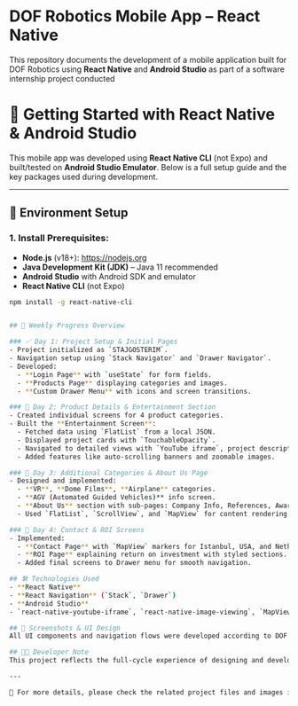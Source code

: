 # DOF Robotics Mobile App – React Native

This repository documents the development of a mobile application built for DOF Robotics using **React Native** and **Android Studio** as part of a software internship project conducted

# 🚀 Getting Started with React Native & Android Studio

This mobile app was developed using **React Native CLI** (not Expo) and built/tested on **Android Studio Emulator**. Below is a full setup guide and the key packages used during development.

---

## 🔧 Environment Setup

### 1. Install Prerequisites:
- **Node.js** (v18+): https://nodejs.org
- **Java Development Kit (JDK)** – Java 11 recommended
- **Android Studio** with Android SDK and emulator
- **React Native CLI** (not Expo)

```bash
npm install -g react-native-cli


## 📅 Weekly Progress Overview

### ✅ Day 1: Project Setup & Initial Pages
- Project initialized as `STAJGOSTERIM`.
- Navigation setup using `Stack Navigator` and `Drawer Navigator`.
- Developed:
  - **Login Page** with `useState` for form fields.
  - **Products Page** displaying categories and images.
  - **Custom Drawer Menu** with icons and screen transitions.

### 🎯 Day 2: Product Details & Entertainment Section
- Created individual screens for 4 product categories.
- Built the **Entertainment Screen**:
  - Fetched data using `FlatList` from a local JSON.
  - Displayed project cards with `TouchableOpacity`.
  - Navigated to detailed views with `YouTube iframe`, project descriptions, and awards.
  - Added features like auto-scrolling banners and zoomable images.

### 🧩 Day 3: Additional Categories & About Us Page
- Designed and implemented:
  - **VR**, **Dome Films**, **Airplane** categories.
  - **AGV (Automated Guided Vehicles)** info screen.
  - **About Us** section with sub-pages: Company Info, References, Awards.
  - Used `FlatList`, `ScrollView`, and `MapView` for content rendering and interaction.

### 📍 Day 4: Contact & ROI Screens
- Implemented:
  - **Contact Page** with `MapView` markers for Istanbul, USA, and Netherlands offices.
  - **ROI Page** explaining return on investment with styled sections.
  - Added final screens to Drawer menu for smooth navigation.

## 🛠️ Technologies Used
- **React Native**
- **React Navigation** (`Stack`, `Drawer`)
- **Android Studio**
- `react-native-youtube-iframe`, `react-native-image-viewing`, `MapView`, `FlatList`, `ScrollView`

## 📸 Screenshots & UI Design
All UI components and navigation flows were developed according to DOF Robotics’ branding and are supported with screenshots in this repository.

## 👨‍💻 Developer Note
This project reflects the full-cycle experience of designing and developing a cross-platform mobile app from scratch. It also demonstrates strong usage of React Native ecosystem tools, performance-optimized components, and advanced navigation practices.

---

📌 For more details, please check the related project files and images in this repository.

